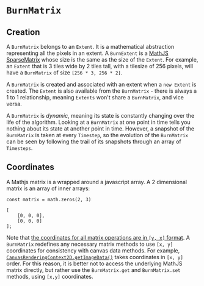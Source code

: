 # `BurnMatrix`

## Creation

A `BurnMatrix` belongs to an `Extent`. It is a mathematical abstraction representing all the pixels in an extent. A `BurnExtent` is a [MathJS SparseMatrix](https://mathjs.org/docs/reference/classes/sparsematrix.html) whose size is the same as the size of the `Extent`. For example, an `Extent` that is 3 tiles wide by 2 tiles tall, with a tilesize of 256 pixels, will have a `BurnMatrix` of size `[256 * 3, 256 * 2]`.

A `BurnMatrix` is created and associated with an extent when a `new Extent` is created. The `Extent` is also available from the `BurnMatrix` - there is always a 1 to 1 relationship, meaning `Extents` won't share a `BurnMatrix`, and vice versa.

A `BurnMatrix` is _dynamic_, meaning its state is constantly changing over the life of the algorithm. Looking at a `BurnMatrix` at one point in time tells you nothing about its state at another point in time. However, a snapshot of the `BurnMatrix` is taken at every `Timestep`, so the evolution of the `BurnMatrix` can be seen by following the trail of its snapshots through an array of `Timesteps`.

## Coordinates

A Mathjs matrix is a wrapped around a javascript array. A 2 dimensional matrix is an array of inner arrays:

```
const matrix = math.zeros(2, 3)

[
	[0, 0, 0],
	[0, 0, 0]
];
```

Note that [the coordinates for all matrix operations are in `[y, x]` format](https://github.com/josdejong/mathjs/issues/2142#issuecomment-805653872). A `BurnMatrix` redefines any necessary matrix methods to use `[x, y]` coordinates for consistency with canvas data methods. For example, [`CanvasRenderingContext2D.getImageData()`](https://developer.mozilla.org/en-US/docs/Web/API/CanvasRenderingContext2D/getImageData) takes coordinates in `[x, y]` order. For this reason, it is better not to access the underlying MathJS matrix directly, but rather use the `BurnMatrix.get` and `BurnMatrix.set` methods, using `[x,y]` coordinates.
